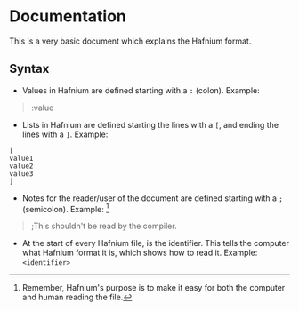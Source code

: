 # Documentation
This is a very basic document which explains the Hafnium format.
## Syntax
- Values in Hafnium are defined starting with a `:` (colon). Example:
> :value
- Lists in Hafnium are defined starting the lines with a `[`, and ending the lines with a `]`. Example:
```
[
value1
value2
value3
]
```
- Notes for the reader/user of the document are defined starting with a `;` (semicolon). Example: [^1]
> ;This shouldn't be read by the compiler.
- At the start of every Hafnium file, is the identifier. This tells the computer what Hafnium format it is, which shows how to read it. Example:
`<identifier>`

[^1]: Remember, Hafnium's purpose is to make it easy for both the computer and human reading the file.
